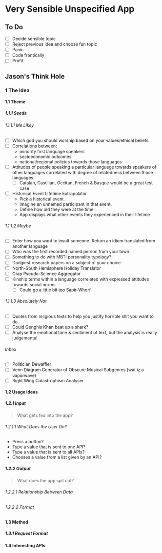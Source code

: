 # Very Sensible Unspecified App

## To Do

- [ ] Decide sensible topic
- [ ] Reject previous idea and choose fun topic
- [ ] Panic
- [ ] Code frantically
- [ ] Profit

## Jason's Think Hole

### 1 The Idea

#### 1.1 Theme

##### 1.1.1 Seeds

###### 1.1.1.1 Me Likey

- [ ] Which god you should worship based on your values/ethical beliefs
- [ ] Correlations between:
	- minority first language speakers
	- socioeconomic outcomes
	- national/regional policies towards those languages
- [ ] Attitudes of people speaking a particular language towards speakers of other languages correlated with degree of relatedness between those languages
	- [ ] Catalan, Castilian, Occitan, French & Basque would be a great test case
- [ ] Historical Event Lifetime Extrapolator
	- Pick a historical event.
	- Imagine an unnamed participant in that event.
	- Define how old they were at the time
	- App displays what other events they experienced in their lifetime

###### 1.1.1.2 Maybe

- [ ] Enter how you want to insult someone. Return an idiom translated from another language
- [ ] Who was the first recorded named person from your town
- [ ] Something to do with MBTI personality typology?
- [ ] Dodgiest research papers on a subject of your choice
- [ ] North-South Hemisphere Holiday Translator
- [ ] Crap Pseudo-Science Aggregator
- [ ] Kinship terms within a language correlated with expressed attitudes towards social norms
	- [ ] Could go a little bit too Sapir-Whorf

###### 1.1.1.3 Absolutely Not

- [ ] Quotes from religious texts to help you justify horrible shit you want to do
- [ ] Could Genghis Khan beat up a shark?
- [ ] Analyse the emotional tone & sentiment of text, but the analysis is really judgemental

###### Inbox

- [ ] Politician Dewaffler
- [ ] Venn Diagram Generator of Obscure Musical Subgenres (wat iz a vaporwave)
- [ ] Right Wing Catastrophism Analyser

#### 1.2 Usage Ideas

##### 1.2.1 Input

> What gets fed into the app?

###### 1.2.1.1 What Does the User Do?

- Press a button?
- Type a value that is sent to one API?
- Type a value that is sent to all APIs?
- Chooses a value from a list given by an API?

##### 1.2.2 Output

> What does the app spit out?

###### 1.2.2.1 Relationship Between Data

###### 1.2.2.2 Format

#### 1.3 Method

##### 1.3.1 Request Format

#### 1.4 Interesting APIs
